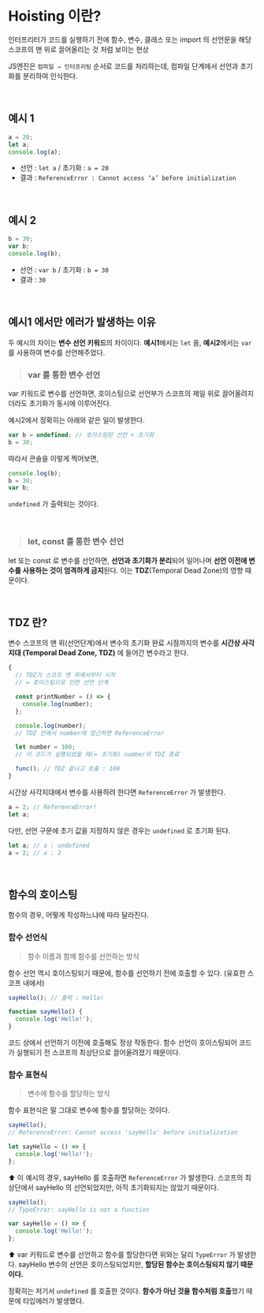 # Hoisting 이란?

인터프리터가 코드를 실행하기 전에 함수, 변수, 클래스 또는 import 의 선언문을 해당 스코프의 맨 위로 끌어올리는 것 처럼 보이는 현상

JS엔진은 `컴파일 ⇒ 인터프리팅` 순서로 코드를 처리하는데, 컴파일 단계에서 선언과 초기화를 분리하여 인식한다.

<br>

## 예시 1

```jsx
a = 20;
let a;
console.log(a);
```

- 선언 : `let a` / 초기화 : `a = 20`
- 결과 : `ReferenceError : Cannot access ‘a’ before initialization`

<br>

## 예시 2

```jsx
b = 30;
var b;
console.log(b);
```

- 선언 : `var b` / 초기화 : `b = 30`
- 결과 : `30`

<br>

## 예시1 에서만 에러가 발생하는 이유

두 예시의 차이는 **변수 선언 키워드**의 차이이다.
**예시1**에서는 `let` 을, **예시2**에서는 `var` 를 사용하여 변수를 선언해주었다.

> ### var 를 통한 변수 선언

var 키워드로 변수를 선언하면, 호이스팅으로 선언부가 스코프의 제일 위로 끌어올려지더라도 초기화가 동시에 이루어진다.

예시2에서 정확히는 아래와 같은 일이 발생한다.

```jsx
var b = undefined; // 호이스팅된 선언 + 초기화
b = 30;
```

따라서 콘솔을 이렇게 찍어보면,

```jsx
console.log(b);
b = 30;
var b;
```

`undefined` 가 출력되는 것이다.

<br>

> ### let, const 를 통한 변수 선언

let 또는 const 로 변수를 선언하면, **선언과 초기화가 분리**되어 일어나며 **선언 이전에 변수를 사용하는 것이 엄격하게 금지**된다. 이는 **TDZ**(Temporal Dead Zone)의 영향 때문이다.

<br>

## TDZ 란?

변수 스코프의 맨 위(선언단계)에서 변수의 초기화 완료 시점까지의 변수를 **시간상 사각지대 (Temporal Dead Zone, TDZ)** 에 들어간 변수라고 한다.

```jsx
{
  // TDZ가 스코프 맨 위에서부터 시작
  // = 호이스팅으로 인한 선언 단계

  const printNumber = () => {
    console.log(number);
  };

  console.log(number);
  // TDZ 안에서 number에 접근하면 ReferenceError

  let number = 100;
  // 이 코드가 실행되었을 때(= 초기화) number의 TDZ 종료

  func(); // TDZ 끝나고 호출 : 100
}
```

시간상 사각지대에서 변수를 사용하려 한다면 `ReferenceError` 가 발생한다.

```jsx
a = 2; // ReferenceError!
let a;
```

다만, 선언 구문에 초기 값을 지정하지 않은 경우는 `undefined` 로 초기화 된다.

```jsx
let a; // a : undefined
a = 2; // a : 2
```

<br>

## 함수의 호이스팅

함수의 경우, 어떻게 작성하느냐에 따라 달라진다.

### 함수 선언식

> 함수 이름과 함께 함수를 선언하는 방식

함수 선언 역시 호이스팅되기 때문에, 함수를 선언하기 전에 호출할 수 있다. (유효한 스코프 내에서)

```jsx
sayHello(); // 출력 : Hello!

function sayHello() {
  console.log('Hello!');
}
```

코드 상에서 선언하기 이전에 호출해도 정상 작동한다.
함수 선언이 호이스팅되어 코드가 실행되기 전 스코프의 최상단으로 끌어올려졌기 때문이다.

### 함수 표현식

> 변수에 함수를 할당하는 방식

함수 표현식은 말 그대로 변수에 함수를 할당하는 것이다.

```jsx
sayHello();
// ReferenceError: Cannot access 'sayHello' before initialization

let sayHello = () => {
  console.log('Hello!');
};
```

⬆️ 이 예시의 경우, sayHello 를 호출하면 `ReferenceError` 가 발생한다. 스코프의 최상단에서 sayHello 의 선언되었지만, 아직 초기화되지는 않았기 때문이다.

```jsx
sayHello();
// TypeError: sayHello is not a function

var sayHello = () => {
  console.log('Hello!');
};
```

⬆️ var 키워드로 변수를 선언하고 함수를 할당한다면 위와는 달리 `TypeError` 가 발생한다. sayHello 변수의 선언은 호이스팅되었지만, **할당된 함수는 호이스팅되지 않기 때문이다.**

정확히는 저기서 `undefined` 를 호출한 것이다. **함수가 아닌 것을 함수처럼 호출**했기 때문에 타입에러가 발생했다.
